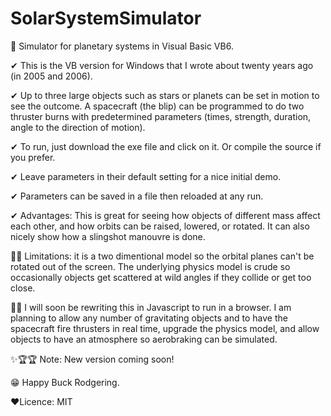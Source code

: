 # SolarSystemSimulator
👀 Simulator for planetary systems in Visual Basic VB6.

✔ This is the VB version for Windows that I wrote about twenty years ago (in 2005 and 2006).

✔ Up to three large objects such as stars or planets can be set in motion to see the outcome. A spacecraft (the blip) can be programmed to do two thruster burns with predetermined parameters (times, strength, duration, angle to the direction of motion).

✔ To run, just download the exe file and click on it. Or compile the source if you prefer.

✔ Leave parameters in their default setting for a nice initial demo.

✔ Parameters can be saved in a file then reloaded at any run.

✔ Advantages: This is great for seeing how objects of different mass affect each other, and how orbits can be raised, lowered, or rotated. It can also nicely show how a slingshot manouvre is done.

🤷‍♂️ Limitations: it is a two dimentional model so the orbital planes can't be rotated out of the screen. The underlying physics model is crude so occasionally objects get scattered at wild angles if they collide or get too close.

🐱‍🏍 I will soon be rewriting this in Javascript to run in a browser. I am planning to allow any number of gravitating objects and to have the spacecraft fire thrusters in real time, upgrade the physics model, and allow objects to have an atmosphere so aerobraking can be simulated.

✨🏆🏆 Note: New version coming soon!

😁 Happy Buck Rodgering.

❤Licence:
MIT
